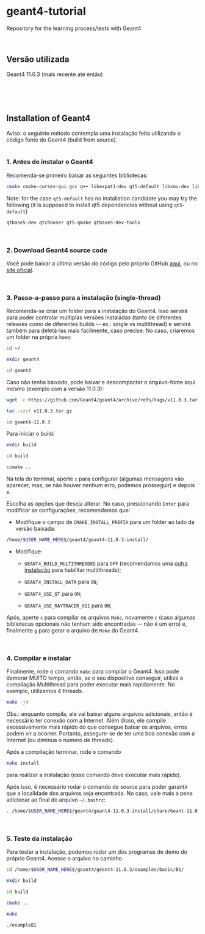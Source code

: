 # geant4-tutorial

Repository for the learning process/tests with Geant4

</br>

## Versão utilizada

Geant4 11.0.3 (mais recente até então)

</br>
</br>
</br>

## Installation of Geant4

Aviso: o seguinte método contempla uma instalação feita utilizando o código fonte do Geant4 (build from source).
</br>
</br>

### 1. Antes de instalar o Geant4

Recomenda-se primeiro baixar as seguintes bibliotecas:

```bash
cmake cmake-curses-gui gcc g++ libexpat1-dev qt5-default libxmu-dev libmotif-dev
```

Note: for the case ```qt5-default``` has no installation candidate you may try the following
(it is supposed to install qt5 dependencies without using ```qt5-default```)

```bash
qtbase5-dev qtchooser qt5-qmake qtbase5-dev-tools
```

</br>

### 2. Download Geant4 source code

Você pode baixar a última versão do código pelo próprio GitHub [aqui](https://github.com/Geant4/geant4/releases), ou no
[site oficial](https://geant4.web.cern.ch/support/download).

</br>

### 3. Passo-a-passo para a instalação (single-thread)

Recomenda-se criar um folder para a instalação do Geant4. Isso servirá para poder controlar múltiplas versões instaladas (tanto de diferentes releases
como de diferentes builds -- ex.: single vs multithread) e servirá também para deletá-las mais facilmente, caso precise. No caso, criaremos um folder na própria `home`:

```bash
cd ~/

mkdir geant4

cd geant4
```

Caso não tenha baixado, pode baixar e descompactar o arquivo-fonte aqui mesmo (exemplo com a versão 11.0.3):

```bash
wget -c https://github.com/Geant4/geant4/archive/refs/tags/v11.0.3.tar.gz

tar -xzvf v11.0.3.tar.gz

cd geant4-11.0.3
```

Para iniciar o build:

```bash
mkdir build

cd build

ccmake ..
```

Na tela do terminal, aperte `c` para configurar (algumas mensagens vão aparecer, mas, se não houver nenhum erro, podemos prosseguir) e depois `e`.

Escolha as opções que deseja alterar. No caso, pressionando `Enter` para modificar as configurações, recomendamos que:

* Modifique o campo de `CMAKE_INSTALL_PREFIX` para um folder ao lado da versão baixada:

```bash
/home/$USER_NAME_HERE$/geant4/geant4-11.0.3-install/
```

* Modifique:

  * `GEANT4_BUILD_MULTITHREADED` para `OFF` (recomendamos uma [outra instalação](https://github.com/jhapreis/geant4-tutorial/blob/master/README.md#3-passo-a-passo-para-a-instala%C3%A7%C3%A3o-single-thread) para habilitar multithreads);

  * `GEANT4_INSTALL_DATA` para `ON`;

  * `GEANT4_USE_QT` para `ON`;

  * `GEANT4_USE_RAYTRACER_X11` para `ON`;

Após, aperte `c` para compilar os arquivos `Make`, novamente `c` (caso algumas bibliotecas opcionais não tenham sido encontradas -- não é um erro) e, finalmente `g` para gerar o arquivo de `Make` do Geant4.

</br>

### 4. Compilar e instalar

Finalmente, rode o comando `make` para compilar o Geant4. Isso pode demorar MUITO tempo, então, se o seu dispositivo conseguir, utilize a compilação Multithread para poder executar mais rapidamente. No exemplo, utilizamos 4 threads.

```bash
make -j4
```

Obs.: enquanto compila, ele vai baixar alguns arquivos adicionais, então é necessário ter conexão com a Internet. Além disso, ele compile excessivamente mais rápido do que consegue baixar os arquivos, erros podem vir a ocorrer. Portanto, assegure-se de ter uma boa conexão com a Internet (ou diminua o número de threads).

Após a compilação terminar, rode o comando

```bash
make install
```

para realizar a instalação (esse comando deve executar mais rápido).

Após isso, é necessário rodar o comando de source para poder garantir que a localidade dos arquivos seja encontrada. No caso, vale mais a pena adicionar ao final do arquivo `~/.bashrc`:

```bash
. /home/$USER_NAME_HERE$/geant4/geant4-11.0.3-install/share/Geant-11.0.3/geant4make/geant4make.sh
```

</br>

### 5. Teste da instalação

Para testar a instalação, podemos rodar um dos programas de demo do próprio Geant4. Acesse o arquivo no caminho

```bash
cd /home/$USER_NAME_HERE$/geant4/geant4-11.0.3/examples/basic/B1/

mkdir build

cd build

cmake ..

make

./exampleB1
```
